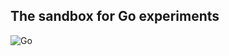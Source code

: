 
## The sandbox for Go experiments
![Go](https://github.com/andrei-punko/go-sandbox/workflows/Go/badge.svg)
